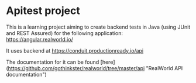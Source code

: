 # Apitest project

This is a learning project aiming to create backend tests in Java (using JUnit and REST Assured) for the following application:
<https://angular.realworld.io/>

It uses backend at  <https://conduit.productionready.io/api>

The documentation for it can be found [here]
(https://github.com/gothinkster/realworld/tree/master/api "RealWorld API documentation")